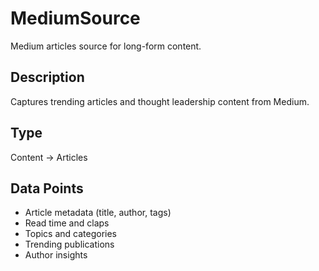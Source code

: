 # MediumSource

Medium articles source for long-form content.

## Description
Captures trending articles and thought leadership content from Medium.

## Type
Content → Articles

## Data Points
- Article metadata (title, author, tags)
- Read time and claps
- Topics and categories
- Trending publications
- Author insights
